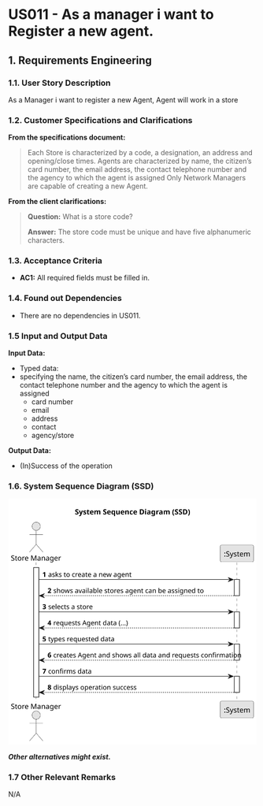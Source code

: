 # US011 - As a manager i want to Register a new agent.

## 1. Requirements Engineering

### 1.1. User Story Description

As a Manager i want to register a new Agent, Agent will work in a store

### 1.2. Customer Specifications and Clarifications

**From the specifications document:**

> Each Store is characterized by a code, a designation, an address and opening/close times.
> Agents are characterized by name, the citizen’s card number, the email
> address, the contact telephone number and the agency to which the agent is assigned
> Only Network Managers are capable of creating a new Agent.

**From the client clarifications:**

> **Question:** What is a store code?
>
> **Answer:** The store code must be unique and have five alphanumeric characters.


### 1.3. Acceptance Criteria

* **AC1:** All required fields must be filled in.

### 1.4. Found out Dependencies

* There are no dependencies in US011.

### 1.5 Input and Output Data

**Input Data:**

* Typed data:
* specifying the name, the citizen’s card number, the email
  address, the contact telephone number and the agency to which the agent is assigned
    * card number
    * email
    * address
    * contact
    * agency/store


**Output Data:**

* (In)Success of the operation

### 1.6. System Sequence Diagram (SSD)

![System Sequence Diagram](US011-SSD.svg)

**_Other alternatives might exist._**

### 1.7 Other Relevant Remarks

N/A